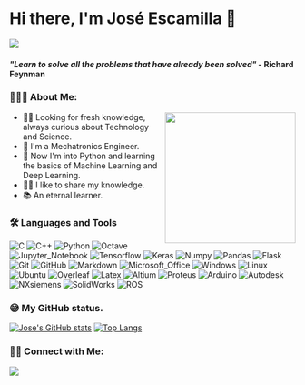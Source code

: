 # Hi there, I'm José Escamilla 👋
![](https://komarev.com/ghpvc/?username=yJose-Escamilla&style=flat-square)

#### *"Learn to solve all the problems that have already been solved"* - Richard Feynman
### 👨🏻‍💻 About Me: 
<img align='right' src="https://media.giphy.com/media/M9gbBd9nbDrOTu1Mqx/giphy.gif" width="230">

- 👨‍🔬 Looking for fresh knowledge, always curious about Technology and Science.
- 🦾 I'm a Mechatronics Engineer.
- 🐍 Now I'm into Python and learning the basics of Machine Learning and Deep Learning. 
- 👨‍🏫 I like to share my knowledge. 
- 📚 An eternal learner.

### 🛠 Languages and Tools
![C](https://img.shields.io/badge/c%20-%2300599C.svg?&style=for-the-badge&logo=c&logoColor=white)  ![C++](https://img.shields.io/badge/C%2B%2B-00599C?style=for-the-badge&logo=c%2B%2B&logoColor=white)  ![Python](http://img.shields.io/badge/-Python-3776AB?style=for-the-badge&logo=python&logoColor=ffffff)  ![Octave](https://img.shields.io/badge/octave-%230790C0.svg?&style=for-the-badge&logo=octave&logoColor=white)   ![Jupyter_Notebook](https://img.shields.io/badge/Jupyter%20-%23FF6F00.svg?&style=for-the-badge&logo=TensorFlow&logoColor=white) 
![Tensorflow](https://img.shields.io/badge/TensorFlow%20-%23FF6F00.svg?&style=for-the-badge&logo=TensorFlow&logoColor=white) ![Keras](https://img.shields.io/badge/keras-%23D00000.svg?&style=for-the-badge&logo=keras&logoColor=white) ![Numpy](https://img.shields.io/badge/numpy%20-%23013243.svg?&style=for-the-badge&logo=numpy&logoColor=white)  ![Pandas](https://img.shields.io/badge/pandas%20-%23150458.svg?&style=for-the-badge&logo=pandas&logoColor=white)  ![Flask](https://img.shields.io/badge/flask%20-%23000.svg?&style=for-the-badge&logo=flask&logoColor=white)
![Git](https://img.shields.io/badge/-Git-%23F05032?style=for-the-badge&logo=git&logoColor=%23ffffff)  ![GitHub](https://img.shields.io/badge/-GitHub-181717?style=for-the-badge&logo=github)  ![Markdown](https://img.shields.io/badge/Markdown-404D59?style=for-the-badge&logo=markdown&logoColor=white) ![Microsoft_Office](https://img.shields.io/badge/Microsoft_Office-D83B01?style=for-the-badge&logo=microsoft-office&logoColor=white)
![Windows](https://img.shields.io/badge/Windows-0056D2?style=for-the-badge&logo=windows&logoColor=white)  ![Linux](http://img.shields.io/badge/-Linux-0078D6?style=for-the-badge&logo=linux&logoColor=ffffff)  ![Ubuntu](https://img.shields.io/badge/Ubuntu-E95420?style=for-the-badge&logo=ubuntu&logoColor=white)  ![Overleaf](https://img.shields.io/badge/overleaf-%2347A141.svg?&style=for-the-badge&logo=overleaf&logoColor=white)  ![Latex](https://img.shields.io/badge/latex-%23008080.svg?&style=for-the-badge&logo=latex&logoColor=white)
![Altium](https://img.shields.io/badge/altium%20designer-%23A5915F.svg?&style=for-the-badge&logo=altium%20designer&logoColor=white) ![Proteus](https://img.shields.io/badge/Proteus-%23008082.svg?&style=for-the-badge&logo=atom&logoColor=white) ![Arduino](https://img.shields.io/badge/arduino-%2300979D.svg?&style=for-the-badge&logo=arduino&logoColor=white)
![Autodesk](https://img.shields.io/badge/autodesk-%230696D7.svg?&style=for-the-badge&logo=autodesk&logoColor=white)  ![NXsiemens](https://img.shields.io/badge/NX%20siemens-%23039999.svg?&style=for-the-badge&logo=siemens&logoColor=white) ![SolidWorks](https://img.shields.io/badge/Solid%20Works-%23BF0000.svg?&style=for-the-badge&logo=sahibinden&logoColor=white)  ![ROS](https://img.shields.io/badge/ros-%2322314E.svg?&style=for-the-badge&logo=ros&logoColor=white) 

### 😅 My GitHub status. 
[![Jose's GitHub stats](https://github-readme-stats.vercel.app/api?username=Jose-Escamilla)](https://github.com/anuraghazra/github-readme-stats)
[![Top Langs](https://github-readme-stats.vercel.app/api/top-langs/?username=Jose-Escamilla&layout=compact)](https://github.com/anuraghazra/github-readme-stats)

### 🤝🏻 Connect with Me: 
<a href="https://www.linkedin.com/in/jos%C3%A9-de-jes%C3%BAs-escamilla-losoyo-6854b121b/"><img src="https://img.shields.io/badge/José%20Escamilla-%230A66C2.svg?&style=for-the-badge&logo=linkedin&logoColor=white"/></a>	


<!--
**Jose-Escamilla/Jose-Escamilla** is a ✨ _special_ ✨ repository because its `README.md` (this file) appears on your GitHub profile.

Here are some ideas to get you started:

- 🔭 I’m currently working on ...
- 🌱 I’m currently learning ...
- 👯 I’m looking to collaborate on ...
- 🤔 I’m looking for help with ...
- 💬 Ask me about ...
- 📫 How to reach me: ...
- 😄 Pronouns: ...
- ⚡ Fun fact: ...
<a href="mailto:mahesh.b.pec@gmail.com"><img src="https://img.shields.io/badge/-mahesh.b.pec@gmail.com-D14836?style=flat&logo=Gmail&logoColor=white"/></a>
-->
